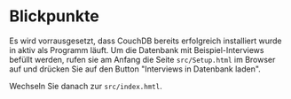# Blickpunkte

Es wird vorrausgesetzt, dass CouchDB bereits erfolgreich installiert wurde in aktiv als Programm läuft. Um die Datenbank mit Beispiel-Interviews befüllt werden, rufen sie am Anfang die Seite `src/Setup.html` im Browser auf und drücken Sie auf den Button "Interviews in Datenbank laden".

Wechseln Sie danach zur `src/index.hmtl`.